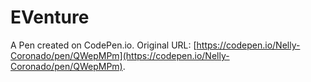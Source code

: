 # EVenture

A Pen created on CodePen.io. Original URL: [https://codepen.io/Nelly-Coronado/pen/QWepMPm](https://codepen.io/Nelly-Coronado/pen/QWepMPm).


